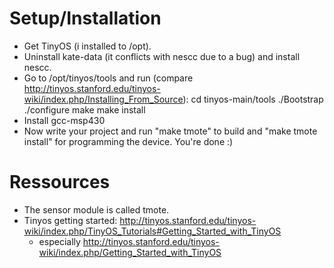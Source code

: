 # Setup/Installation

- Get TinyOS (i installed to /opt).
- Uninstall kate-data (it conflicts with nescc due to a bug) and install nescc.
- Go to /opt/tinyos/tools and run  (compare http://tinyos.stanford.edu/tinyos-wiki/index.php/Installing_From_Source):
    cd tinyos-main/tools
    ./Bootstrap
    ./configure
    make
    make install
- Install gcc-msp430
- Now write your project and run "make tmote" to build and "make tmote install" for programming the device. You're done :)

# Ressources

- The sensor module is called tmote.
- Tinyos getting started: http://tinyos.stanford.edu/tinyos-wiki/index.php/TinyOS_Tutorials#Getting_Started_with_TinyOS
    - especially http://tinyos.stanford.edu/tinyos-wiki/index.php/Getting_Started_with_TinyOS

